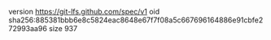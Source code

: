 version https://git-lfs.github.com/spec/v1
oid sha256:885381bbb6e8c5824eac8648e67f7f08a5c667696164886e91cbfe272993aa96
size 937
